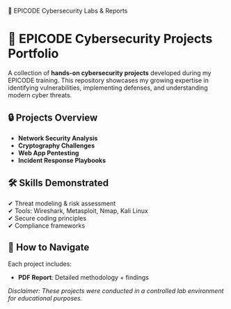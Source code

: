 🔐 EPICODE Cybersecurity Labs & Reports

# 📌 EPICODE Cybersecurity Projects Portfolio  

A collection of **hands-on cybersecurity projects** developed during my EPICODE training. This repository showcases my growing expertise in identifying vulnerabilities, implementing defenses, and understanding modern cyber threats.  

## 🔒 **Projects Overview**  

- **Network Security Analysis**  
- **Cryptography Challenges** 
- **Web App Pentesting** 
- **Incident Response Playbooks** 

## 🛠️ **Skills Demonstrated**  

✔ Threat modeling & risk assessment  
✔ Tools: Wireshark, Metasploit, Nmap, Kali Linux  
✔ Secure coding principles  
✔ Compliance frameworks 

## 📂 **How to Navigate**  

Each project includes:  
- **PDF Report**: Detailed methodology + findings  

*Disclaimer: These projects were conducted in a controlled lab environment for educational purposes.*  
